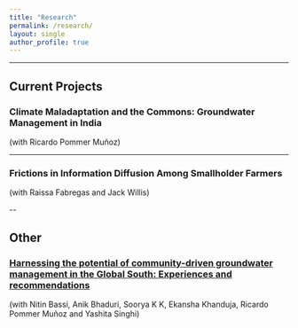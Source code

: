 ```yaml
---
title: "Research"
permalink: /research/
layout: single
author_profile: true
---
```


---

## Current Projects

### Climate Maladaptation and the Commons: Groundwater Management in India
(with Ricardo Pommer Muñoz)

---

### Frictions in Information Diffusion Among Smallholder Farmers
(with Raissa Fabregas and Jack Willis)


--
## Other 

### [Harnessing the potential of community-driven groundwater management in the Global South: Experiences and recommendations](https://t20southafrica.org/commentaries/harnessing-the-potential-of-community-driven-groundwater-management-in-the-global-south-experiences-and-recommendations/)
(with Nitin Bassi, Anik Bhaduri, Soorya K K, Ekansha Khanduja, Ricardo Pommer Muñoz and Yashita Singhi)


